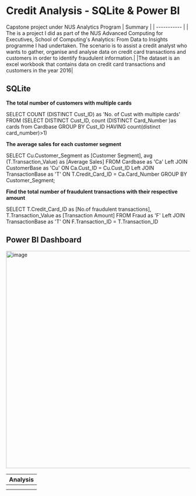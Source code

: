 # Credit Analysis - SQLite & Power BI
Capstone project under NUS Analytics Program
| Summary | 
| ----------- | 
| The is a project I did as part of the NUS Advanced Computing for Executives, School of Computing's Analytics: From Data to Insights programme I had undertaken. The scenario is to assist a credit analyst who wants to gather, organise and analyse data on credit card transactions and customers in order to identify fraudulent information.|
|The dataset is an excel workbook that contains data on credit card transactions and customers in the year 2016|

## SQLite
**The total number of customers with multiple cards**
  
SELECT
  COUNT (DISTINCT Cust_ID) as 'No. of Cust with multiple cards'
FROM
  (SELECT DISTINCT Cust_ID, count (DISTINCT Card_Number )as cards from Cardbase
GROUP BY
Cust_ID
HAVING
 count(distinct card_number)>1)

**The average sales for each customer segment**

SELECT
 Cu.Customer_Segment as [Customer Segment],
 avg (T.Transaction_Value) as [Average Sales]
FROM
 Cardbase as 'Ca'
Left JOIN
 CustomerBase as 'Cu'
ON
 Ca.Cust_ID = Cu.Cust_ID
Left JOIN
 TransactionBase as 'T'
ON
 T.Credit_Card_ID = Ca.Card_Number
GROUP BY
 Customer_Segment;

**Find the total number of fraudulent transactions with their respective amount**

SELECT
 T.Credit_Card_ID as [No.of fraudulent transactions],
 T.Transaction_Value as [Transaction Amount]
FROM
 Fraud as 'F'
Left JOIN
 TransactionBase as 'T'
ON
 F.Transaction_ID = T.Transaction_ID

## Power BI Dashboard

<img width="595" alt="image" src="https://github.com/Kshaamini/Credit-Analysis-SQLite-Power-BI/assets/139740694/47e3b407-41ca-482a-bb47-eb1d924f13bf">

| Analysis | 
| ----------- | 
| |
||
